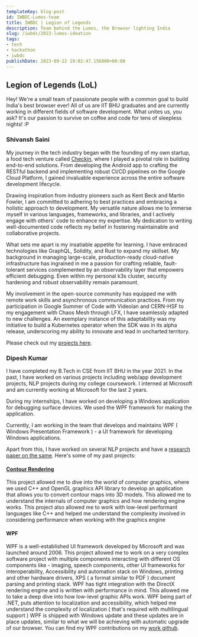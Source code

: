 ```yaml
---
templateKey: blog-post
id: IWBDC-Lumos-team
title: IWBDC | Legion of Legends
description: Team behind the Lumos, the Browser lighting India
slug: /iwbdc/2023-lumos-ideation
tags:
- tech
- hackathon
- iwbdc
publishDate: 2023-09-22 19:02:47.156000+00:00
---
```


## Legion of Legends (LoL)

Hey! We're a small team of passionate people with a common goal to build India's best browser ever! All of us are IIT BHU graduates and are currently working in different fields of software development. What unites us, you ask? It's our passion to survive on coffee and code for tens of sleepless nights! :P

### Shivansh Saini

My journey in the tech industry began with the founding of my own startup, a food tech venture called [Checkin](https://web.archive.org/web/20201020110945/https://check-in.in/), where I played a pivotal role in building end-to-end solutions. From developing the Android app to crafting the RESTful backend and implementing robust CI/CD pipelines on the Google Cloud Platform, I gained invaluable experience across the entire software development lifecycle.

Drawing inspiration from industry pioneers such as Kent Beck and Martin Fowler, I am committed to adhering to best practices and embracing a holistic approach to development. My versatile nature allows me to immerse myself in various languages, frameworks, and libraries, and I actively engage with others' code to enhance my expertise. My dedication to writing well-documented code reflects my belief in fostering maintainable and collaborative projects.

What sets me apart is my insatiable appetite for learning. I have embraced technologies like GraphQL, Solidity, and Rust to expand my skillset. My background in managing large-scale, production-ready cloud-native infrastructure has ingrained in me a passion for crafting reliable, fault-tolerant services complemented by an observability layer that empowers efficient debugging. Even within my personal k3s cluster, security hardening and robust observability remain paramount.

My involvement in the open-source community has equipped me with remote work skills and asynchronous communication practices. From my participation in Google Summer of Code with Videolan and CERN-HSF to my engagement with Chaos Mesh through LFX, I have seamlessly adapted to new challenges. An exemplary instance of this adaptability was my initiative to build a Kubernetes operator when the SDK was in its alpha release, underscoring my ability to innovate and lead in uncharted territory.

Please check out my [projects here](https://shivanshs9.me/projects/).

### Dipesh Kumar

I have completed my B.Tech in CSE from IIT BHU in the year 2021.  In the past, I have worked on various projects including web/app development projects, NLP projects during my college coursework. I interned at Microsoft and am currently working at Microsoft for the last 2 years.

During my internships, I have worked on developing a Windows application for debugging surface devices. We used the WPF framework for making the application.

Currently, I am working in the team that develops and maintains WPF ( Windows Presentation Framework ) - a UI framework for developing Windows applications.

Apart from this, I have worked on several NLP projects and have a [research paper on the same](https://aclanthology.org/2022.insights-1.24/). Here's some of my past projects:

#### [Contour Rendering](https://github.com/pegasus-lynx/ContourRendering)
This project allowed me to dive into the world of computer graphics, where we used C++ and OpenGL graphics API library to develop an application that allows you to convert contour maps into 3D models.
This allowed me to understand the internals of computer graphics and how rendering engine works.
This project also allowed me to work with low-level performant languages like C++ and helped me understand the complexity involved in considering performance when working with the graphics engine

#### WPF
WPF is a well-established UI framework developed by Microsoft and was launched around 2006.
This project allowed me to work on a very complex software project with multiple components interacting with different OS components like - imaging, speech components, other UI frameworks for interoperability, Accessibility and automation stack on Windows, printing and other hardware drivers, XPS ( a format similar to PDF ) document parsing and printing stack.
WPF has tight integration with the DirectX rendering engine and is written with performance in mind. This allowed me to take a deep dive into how low-level graphic APIs work.
WPF being part of .NET, puts attention to localization and accessibility, which helped me understand the complexity of localization ( that's required with multilingual support )
WPF is shipped with Windows update and these updates are in place updates, similar to what we will be achieving with automatic upgrade of our browser.
You can find my WPF contributions on my [work github](https://github.com/dipeshmsft).

